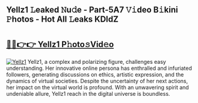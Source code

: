 ## Yellz1 𝙻eaked 𝙽u𝚍e - Part-5A7 𝚅𝚒deo B𝚒kini 𝙿hotos - Hot All 𝙻eaks KDIdZ

# <h2><a href="http://ld3918x.urlbe.top/?page=Yellz1">🔗🔗👉👉 Yellz1 P𝚑oto𝚜Vid𝚎o</a></h2>

[![Yellz1](https://i.imgur.com/eBuTRDB.gif)](http://ld3918x.urlbe.top/?page=Yellz1)
Yellz1, a complex and polarizing figure, challenges easy understanding. Her innovative online persona has enthralled and infuriated followers, generating discussions on ethics, artistic expression, and the dynamics of virtual societies. Despite the uncertainty of her next actions, her impact on the virtual world is profound. With an unwavering spirit and undeniable allure, Yellz1 reach in the digital universe is boundless.
